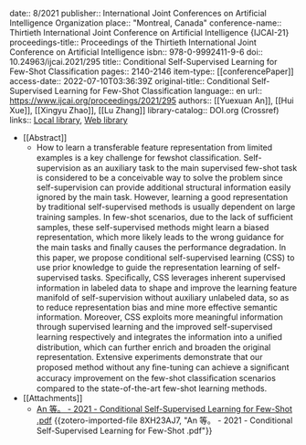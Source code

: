 date:: 8/2021
publisher:: International Joint Conferences on Artificial Intelligence Organization
place:: "Montreal, Canada"
conference-name:: Thirtieth International Joint Conference on Artificial Intelligence {IJCAI-21}
proceedings-title:: Proceedings of the Thirtieth International Joint Conference on Artificial Intelligence
isbn:: 978-0-9992411-9-6
doi:: 10.24963/ijcai.2021/295
title:: Conditional Self-Supervised Learning for Few-Shot Classification
pages:: 2140-2146
item-type:: [[conferencePaper]]
access-date:: 2022-07-10T03:36:39Z
original-title:: Conditional Self-Supervised Learning for Few-Shot Classification
language:: en
url:: https://www.ijcai.org/proceedings/2021/295
authors:: [[Yuexuan An]], [[Hui Xue]], [[Xingyu Zhao]], [[Lu Zhang]]
library-catalog:: DOI.org (Crossref)
links:: [Local library](zotero://select/library/items/3KZTA393), [Web library](https://www.zotero.org/users/9034808/items/3KZTA393)

- [[Abstract]]
	- How to learn a transferable feature representation from limited examples is a key challenge for fewshot classiﬁcation. Self-supervision as an auxiliary task to the main supervised few-shot task is considered to be a conceivable way to solve the problem since self-supervision can provide additional structural information easily ignored by the main task. However, learning a good representation by traditional self-supervised methods is usually dependent on large training samples. In few-shot scenarios, due to the lack of sufﬁcient samples, these self-supervised methods might learn a biased representation, which more likely leads to the wrong guidance for the main tasks and ﬁnally causes the performance degradation. In this paper, we propose conditional self-supervised learning (CSS) to use prior knowledge to guide the representation learning of self-supervised tasks. Speciﬁcally, CSS leverages inherent supervised information in labeled data to shape and improve the learning feature manifold of self-supervision without auxiliary unlabeled data, so as to reduce representation bias and mine more effective semantic information. Moreover, CSS exploits more meaningful information through supervised learning and the improved self-supervised learning respectively and integrates the information into a uniﬁed distribution, which can further enrich and broaden the original representation. Extensive experiments demonstrate that our proposed method without any ﬁne-tuning can achieve a signiﬁcant accuracy improvement on the few-shot classiﬁcation scenarios compared to the state-of-the-art few-shot learning methods.
- [[Attachments]]
	- [An 等。 - 2021 - Conditional Self-Supervised Learning for Few-Shot .pdf](https://www.ijcai.org/proceedings/2021/0295.pdf) {{zotero-imported-file 8XH23AJ7, "An 等。 - 2021 - Conditional Self-Supervised Learning for Few-Shot .pdf"}}